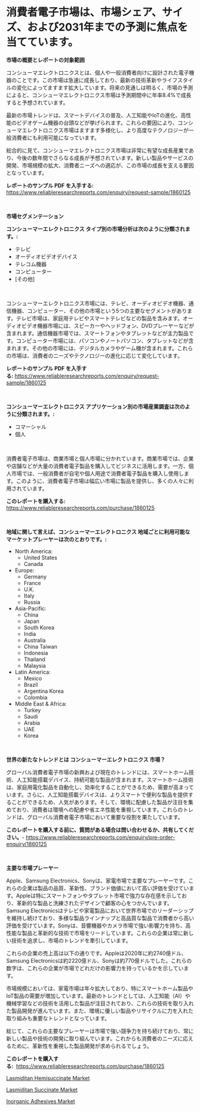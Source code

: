 <p><h1>消費者電子市場は、市場シェア、サイズ、および2031年までの予測に焦点を当てています。</h1></p><p><strong>市場の概要とレポートの対象範囲</strong></p>
<p><p>コンシューマエレクトロニクスとは、個人や一般消費者向けに設計された電子機器のことです。この市場は急速に成長しており、最新の技術革新やライフスタイルの変化によってますます拡大しています。将来の見通しは明るく、市場の予測によると、コンシューマエレクトロニクス市場は予測期間中に年率8.4%で成長すると予想されています。</p><p>最新の市場トレンドは、スマートデバイスの普及、人工知能やIoTの進化、高性能のビデオゲーム機器の台頭などが挙げられます。これらの要因により、コンシューマエレクトロニクス市場はますます多様化し、より高度なテクノロジーが一般消費者にも利用可能になっています。</p><p>総合的に見て、コンシューマエレクトロニクス市場は非常に有望な成長産業であり、今後の数年間でさらなる成長が予想されています。新しい製品やサービスの開発、市場規模の拡大、消費者ニーズへの適応が、この市場の成長を支える要因となっています。</p></p>
<p><strong>レポートのサンプル PDF を入手する:</strong> <a href="https://www.reliableresearchreports.com/enquiry/request-sample/1860125">https://www.reliableresearchreports.com/enquiry/request-sample/1860125</a></p>
<p>&nbsp;</p>
<p><strong>市場セグメンテーション</strong></p>
<p><strong>コンシューマーエレクトロニクス タイプ別の市場分析は次のように分類されます。:</strong></p>
<p><ul><li>テレビ</li><li>オーディオビデオデバイス</li><li>テレコム機器</li><li>コンピューター</li><li>[その他]</li></ul></p>
<p>&nbsp;</p>
<p><p>コンシューマーエレクトロニクス市場には、テレビ、オーディオビデオ機器、通信機器、コンピューター、その他の市場という5つの主要なセグメントがあります。テレビ市場は、家庭用テレビやスマートテレビなどの製品を含みます。オーディオビデオ機器市場には、スピーカーやヘッドフォン、DVDプレーヤーなどが含まれます。通信機器市場では、スマートフォンやタブレットなどが主力製品です。コンピューター市場には、パソコンやノートパソコン、タブレットなどが含まれます。その他の市場には、デジタルカメラやゲーム機が含まれます。これらの市場は、消費者のニーズやテクノロジーの進化に応じて変化しています。</p></p>
<p><strong>レポートのサンプル PDF を入手する:</strong>&nbsp;<a href="https://www.reliableresearchreports.com/enquiry/request-sample/1860125">https://www.reliableresearchreports.com/enquiry/request-sample/1860125</a></p>
<p>&nbsp;</p>
<p><strong> コンシューマーエレクトロニクス アプリケーション別の市場産業調査は次のように分類されます。:</strong></p>
<p><ul><li>コマーシャル</li><li>個人</li></ul></p>
<p>&nbsp;</p>
<p><p>消費者電子市場は、商業市場と個人市場に分かれています。商業市場では、企業や店舗などが大量の消費者電子製品を購入してビジネスに活用します。一方、個人市場では、一般消費者が自宅や個人用途で消費者電子製品を購入し使用します。このように、消費者電子市場は幅広い市場に製品を提供し、多くの人々に利用されています。</p></p>
<p><strong>このレポートを購入する:</strong>&nbsp; <a href="https://www.reliableresearchreports.com/purchase/1860125">https://www.reliableresearchreports.com/purchase/1860125</a></p>
<p>&nbsp;</p>
<p><strong>地域に関して言えば、コンシューマーエレクトロニクス 地域ごとに利用可能なマーケットプレーヤーは次のとおりです。:</strong></p>
<p><ul>
    <li>
        North America:
        <ul>
            <li>United States</li>
            <li>Canada</li>
        </ul>
    </li>
    <li>
        Europe:
        <ul>
            <li>Germany</li>
            <li>France</li>
            <li>U.K.</li>
            <li>Italy</li>
            <li>Russia</li>
        </ul>
    </li>
    <li>
        Asia-Pacific:
        <ul>
            <li>China</li>
            <li>Japan</li>
            <li>South Korea</li>
            <li>India</li>
            <li>Australia</li>
            <li>China Taiwan</li>
            <li>Indonesia</li>
            <li>Thailand</li>
            <li>Malaysia</li>
        </ul>
    </li>
    <li>
        Latin America:
        <ul>
            <li>Mexico</li>
            <li>Brazil</li>
            <li>Argentina Korea</li>
            <li>Colombia</li>
        </ul>
    </li>
    <li>
        Middle East & Africa:
        <ul>
            <li>Turkey</li>
            <li>Saudi</li>
            <li>Arabia</li>
            <li>UAE</li>
            <li>Korea</li>
        </ul>
    </li>
    </ul></p>
<p>&nbsp;</p>
<p><strong>世界の新たなトレンドとは コンシューマーエレクトロニクス 市場？</strong></p>
<p><p>グローバル消費者電子市場の新興および現在のトレンドには、スマートホーム技術、人工知能搭載デバイス、持続可能な製品が含まれます。スマートホーム技術は、家庭用電化製品を自動化し、効率化することができるため、需要が高まっています。さらに、人工知能搭載デバイスは、よりスマートで便利な製品を提供することができるため、人気があります。そして、環境に配慮した製品が注目を集めており、消費者は環境への配慮や省エネ性能を重視しています。これらのトレンドは、グローバル消費者電子市場において重要な役割を果たしています。</p></p>
<p><strong>このレポートを購入する前に、質問がある場合は問い合わせるか、共有してください。</strong>- <a href="https://www.reliableresearchreports.com/enquiry/pre-order-enquiry/1860125">https://www.reliableresearchreports.com/enquiry/pre-order-enquiry/1860125</a></p>
<p>&nbsp;</p>
<p><strong>主要な市場プレーヤー</strong></p>
<p><p>Apple、Samsung Electronics、Sonyは、家電市場で主要なプレーヤーです。これらの企業は製品の品質、革新性、ブランド価値において高い評価を受けています。Appleは特にスマートフォンやタブレット市場で強力な存在感を示しており、革新的な製品と洗練されたデザインで顧客の心をつかんでいます。Samsung Electronicsはテレビや家電製品において世界市場でのリーダーシップを維持し続けており、多様な製品ラインナップと高品質な製品で消費者から高い評価を受けています。Sonyは、音響機器やカメラ市場で強い影響力を持ち、高性能な製品と革新的な技術で市場をリードしています。これらの企業は常に新しい技術を追求し、市場のトレンドを牽引しています。</p><p>これらの企業の売上高は以下の通りです。Appleは2020年に約2740億ドル、Samsung Electronicsは約2220億ドル、Sonyは約770億ドルでした。これらの数字は、これらの企業が市場でどれだけの影響力を持っているかを示しています。</p><p>市場規模においては、家電市場は年々拡大しており、特にスマートホーム製品やIoT製品の需要が増加しています。最新のトレンドとしては、人工知能（AI）や機械学習などの技術を活用した製品が注目されており、これらの技術を取り入れた製品開発が進んでいます。また、環境に優しい製品やリサイクルに力を入れた取り組みも重要なトレンドとなっています。</p><p>総じて、これらの主要なプレーヤーは市場で強い競争力を持ち続けており、常に新しい製品や技術の開発に取り組んでいます。これからも消費者のニーズに応えるために、革新性を重視した製品開発が求められるでしょう。</p></p>
<p><strong>このレポートを購入する:</strong>&nbsp;&nbsp;<a href="https://www.reliableresearchreports.com/purchase/1860125">https://www.reliableresearchreports.com/purchase/1860125</a></p>
<p><p><a href="https://github.com/zjyglelu/Market-Research-Report-List-1/blob/main/lasmiditan-hemisuccinate-market.md">Lasmiditan Hemisuccinate Market</a></p><p><a href="https://github.com/elizabethdagraca/Market-Research-Report-List-2/blob/main/lasmiditan-succinate-market.md">Lasmiditan Succinate Market</a></p><p><a href="https://github.com/mbisetmhermsr/Market-Research-Report-List-1/blob/main/inorganic-adhesives-market.md">Inorganic Adhesives Market</a></p></p>